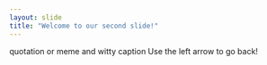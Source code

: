 ```yaml
---
layout: slide
title: "Welcome to our second slide!"
---
```

quotation or meme and witty caption
Use the left arrow to go back!